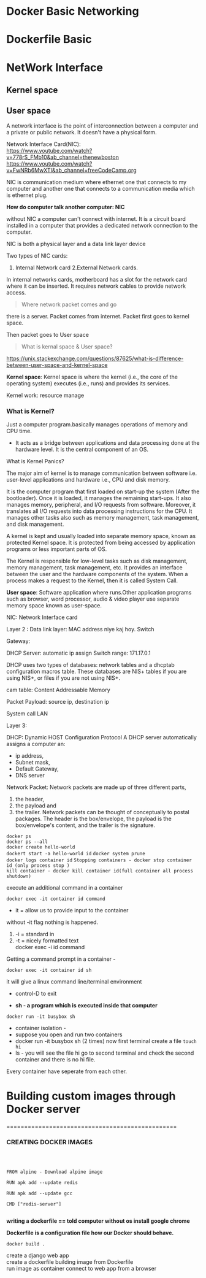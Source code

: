 # Docker Basic Networking 
# Dockerfile Basic

# NetWork Interface 
## Kernel space
## User space



A network interface is the point of interconnection between a computer and a private or public network. It doesn't have a physical form.

Network Interface Card(NIC): <br/>
https://www.youtube.com/watch?v=778rS_FMb10&ab_channel=thenewboston
https://www.youtube.com/watch?v=FwNRb6MwXTI&ab_channel=freeCodeCamp.org

NIC is communication medium where ethernet one that connects to my computer and another one that connects to a communication media which is ethernet plug. 

**How do computer talk another computer: NIC** <br/>

without NIC a computer can't connect with internet. It is a circuit board installed in a computer that provides a dedicated network connection to the computer.

NIC is both a physical layer and a data link layer device

Two types of NIC cards:
1. Internal Network card 2.External Network cards.

In internal networks cards, motherboard has a slot for the network card where it can be inserted. It requires network cables to provide network access.

> Where network packet comes and go

there is a server. Packet comes from internet. Packet first goes to kernel space.

Then packet goes to User space

> What is kernal space & User space?

https://unix.stackexchange.com/questions/87625/what-is-difference-between-user-space-and-kernel-space

**Kernel space**: Kernel space is where the kernel (i.e., the core of the operating system) executes (i.e., runs) and provides its services.<br/>


Kernel work: resource manage 
### What is Kernel?<br/>
Just a computer program.basically manages operations of memory and CPU time.

- It acts as a bridge between applications and data processing done at the hardware level. It is the central component of an OS.

What is Kernel Panics?




The major aim of kernel is to manage communication between software i.e. user-level applications and hardware i.e., CPU and disk memory.

It is the computer program that first loaded on start-up the system (After the bootloader). Once it is loaded, it manages the remaining start-ups. It also manages memory, peripheral, and I/O requests from software. Moreover, it translates all I/O requests into data processing instructions for the CPU. It manages other tasks also such as memory management, task management, and disk management.

A kernel is kept and usually loaded into separate memory space, known as protected Kernel space. It is protected from being accessed by application programs or less important parts of OS.



The Kernel is responsible for low-level tasks such as disk management, memory management, task management, etc. It provides an interface between the user and the hardware components of the system. When a process makes a request to the Kernel, then it is called System Call.


**User space**: Software application where runs.Other application programs such as browser, word processor, audio & video player use separate memory space known as user-space.

NIC: Network Interface card

Layer 2 : Data link layer: MAC address niye kaj hoy. Switch

Gateway:

DHCP Server: automatic ip assign
Switch range: 171.17.0.1

DHCP uses two types of databases: network tables and a dhcptab configuration macros table. These databases are NIS+ tables if you are using NIS+, or files if you are not using NIS+.

cam table: Content Addressable Memory 

Packet Payload: 
source ip, destination ip

System call
LAN


Layer 3: 



DHCP: Dynamic HOST Configuration Protocol
A DHCP server automatically assigns a computer an:
- ip address, 
- Subnet mask,
- Default Gateway,
- DNS server

Network Packet:
Network packets are made up of three different parts, 
1. the header, 
2. the payload and 
3. the trailer. 
Network packets can be thought of conceptually to postal packages. The header is the box/envelope, the payload is the box/envelope's content, and the trailer is the signature.


`docker ps`
<br/>
`docker ps --all` 
<br/>
`docker create hello-world`<br/>
`dockert start -a hello-world id`
`docker system prune `<br/>
`docker logs container id` 
`Stopping containers - docker stop container id (only process stop )`<br/>
`kill container - docker kill container id(full container all process shutdown)`

execute an additional command in a container 

`docker exec -it container id command `<br/>

- it = allow us to provide input to the container <br/>

without -it flag nothing is happened.
1. -i = standard in <br/>
2. -t = nicely formatted text <br/>
docker exec -i id command 

Getting a command prompt in a container - <br/>

`docker exec -it container id sh` <br/>

it will give a linux command line/terminal environment
- control-D to exit

- **sh - a program which is executed inside that computer**

`docker run -it busybox sh` <br/>

- container isolation -
- suppose you open and run two containers
- docker run -it busybox sh (2 times)
now first terminal create a file 
`touch hi`
- ls - you will see the file hi
go to second terminal and check the second container and 
there is no hi file.

Every container have seperate from each other.

# Building custom images through Docker server
================================================
### CREATING DOCKER IMAGES 
<br/>
<code> <br/>
FROM alpine - Download alpine image<br/>
RUN apk add --update redis<br/>
RUN apk add --update gcc<br/>
CMD ["redis-server"]<br/>
</code>

**writing a dockerfile == told computer without os install google chrome**

**Dockerfile is a configuration file how our Docker should behave.**

`docker build .` <br/>


create a django web app<br/>
create a dockerfile
building image from Dockerfile<br/>
run image as container 
connect to web app from a browser<br/>
